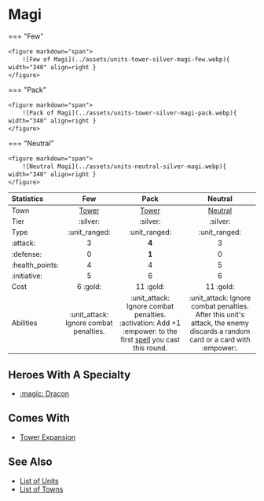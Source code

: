 # Magi

=== "Few"

    <figure markdown="span">
        ![Few of Magi](../assets/units-tower-silver-magi-few.webp){ width="340" align=right }
    </figure>

=== "Pack"

    <figure markdown="span">
        ![Pack of Magi](../assets/units-tower-silver-magi-pack.webp){ width="340" align=right }
    </figure>

=== "Neutral"

    <figure markdown="span">
        ![Neutral Magi](../assets/units-neutral-silver-magi.webp){ width="340" align=right }
    </figure>


| Statistics | Few | Pack | Neutral |
| :--- | :---: | :---: | :---: |
| Town | [Tower](../towns/tower.md) | [Tower](../towns/tower.md) | [Neutral](../towns/neutral.md) |
| Tier | :silver: | :silver: | :silver: |
| Type | :unit_ranged: | :unit_ranged: | :unit_ranged: |
| :attack: | 3 | **4** | 3 |
| :defense: | 0 | **1** | 0 |
| :health_points: | 4 | 4 | 5 |
| :initiative: | 5 | 6 | 6 |
| Cost | 6 :gold: | 11 :gold: | 11 :gold: |
| Abilities | :unit_attack: Ignore combat penalties. | :unit_attack: Ignore combat penalties. :activation: Add +1 :empower: to the first [spell](../spells/index.md) you cast this round. | :unit_attack: Ignore combat penalties. After this unit's attack, the enemy discards a random card or a card with :empower:. |


## Heroes With A Specialty

- [:magic: Dracon](../heroes/dracon.md#specialty)


## Comes With

- [Tower Expansion](../content/tower_expansion.md)


## See Also

- [List of Units](index.md)
- [List of Towns](../towns/index.md)